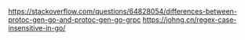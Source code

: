 https://stackoverflow.com/questions/64828054/differences-between-protoc-gen-go-and-protoc-gen-go-grpc
https://johng.cn/regex-case-insensitive-in-go/
